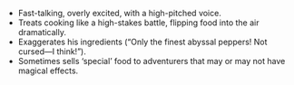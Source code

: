 - Fast-talking, overly excited, with a high-pitched voice.
- Treats cooking like a high-stakes battle, flipping food into the air dramatically.
- Exaggerates his ingredients (“Only the finest abyssal peppers! Not cursed—I think!”).
- Sometimes sells ‘special’ food to adventurers that may or may not have magical effects.